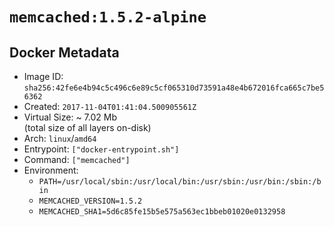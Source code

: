 # `memcached:1.5.2-alpine`

## Docker Metadata

- Image ID: `sha256:42fe6e4b94c5c496c6e89c5cf065310d73591a48e4b672016fca665c7be56362`
- Created: `2017-11-04T01:41:04.500905561Z`
- Virtual Size: ~ 7.02 Mb  
  (total size of all layers on-disk)
- Arch: `linux`/`amd64`
- Entrypoint: `["docker-entrypoint.sh"]`
- Command: `["memcached"]`
- Environment:
  - `PATH=/usr/local/sbin:/usr/local/bin:/usr/sbin:/usr/bin:/sbin:/bin`
  - `MEMCACHED_VERSION=1.5.2`
  - `MEMCACHED_SHA1=5d6c85fe15b5e575a563ec1bbeb01020e0132958`
